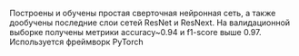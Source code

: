 Построены и обучены простая сверточная нейронная сеть, а также дообучены последние слои сетей ResNet и ResNext. На валидационной выборке получены метрики accuracy~0.94 и f1-score выше 0.97. Используется фреймворк PyTorch
